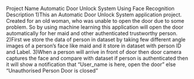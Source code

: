 Project Name
Automatic Door Unlock System Using Face Recognition
Description	
1)This an Automatic Door Unlock System application project. Created for an old woman, who was unable to open the door due to some problem. So by using machine learning this application will open the door automatically for her maid and other authenticated trustworthy person.
2)First we store the data of person in dataset by taking few different angle images of a person’s face like maid and it store in dataset with person ID and Label.
3)When a person will arrive in front of door then door camera captures the face and compare with dataset if person is authenticated then it will show a notification that “User_name is here, open the door” else “Unauthorised Person Door is closed”
